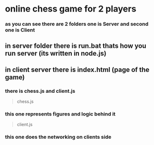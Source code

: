 # online chess game for 2 players 

### as you can see there are 2 folders one is Server and second one is Client

## in server folder there is run.bat thats how you run server (its written in node.js)

## in client server there is index.html (page of the game) 

### there is chess.js and client.js 
>chess.js 
### this one represents figures and logic behind it 
>client.js 
### this one does the networking on clients side 
